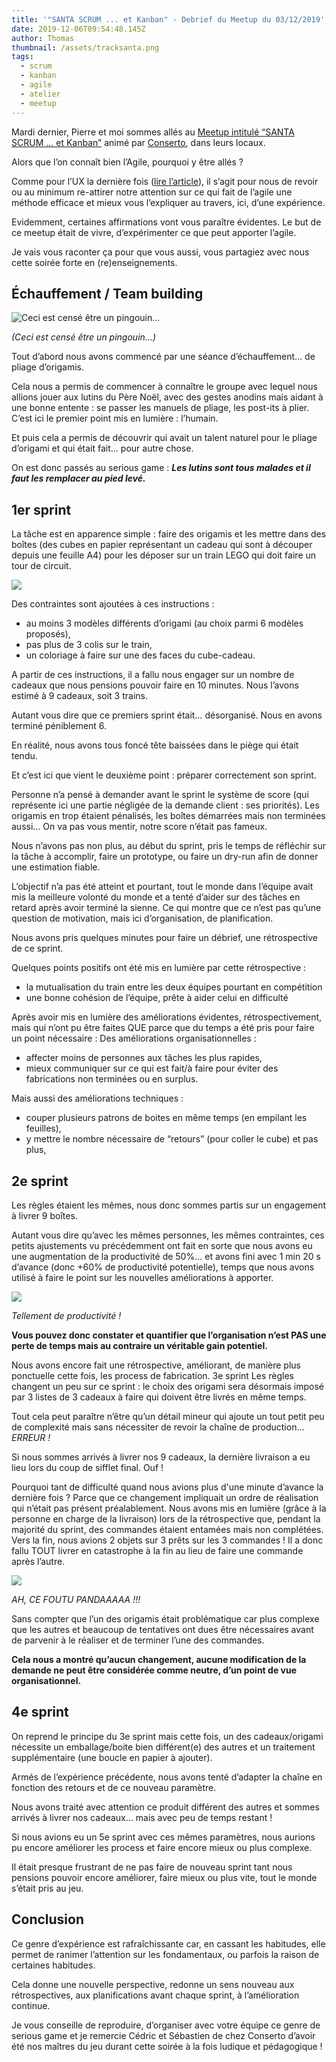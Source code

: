 ```yaml
---
title: '"SANTA SCRUM ... et Kanban" - Debrief du Meetup du 03/12/2019'
date: 2019-12-06T09:54:48.145Z
author: Thomas
thumbnail: /assets/tracksanta.png
tags:
  - scrum
  - kanban
  - agile
  - atelier
  - meetup
---
```

Mardi dernier, Pierre et moi sommes allés au [Meetup intitulé “SANTA SCRUM ... et Kanban”](https://www.meetup.com/fr-FR/AGILE-BY-CONSERTO/events/266315622/) animé par [Conserto](https://conserto.pro/), dans leurs locaux.

Alors que l’on connaît bien l’Agile, pourquoi y être allés ? 

Comme pour l’UX la dernière fois ([lire l’article](https://www.commit42.com/blog/l-importance-de-l-ui-ux-pour-developper-rapidement-son-business-debrief-du-meetup-du-21-11-19/)), il s’agit pour nous de revoir ou au minimum re-attirer notre attention sur ce qui fait de l’agile une méthode efficace et mieux vous l’expliquer au travers, ici, d’une expérience.

Evidemment, certaines affirmations vont vous paraître évidentes. Le but de ce meetup était de vivre, d’expérimenter ce que peut apporter l’agile.

Je vais vous raconter ça pour que vous aussi, vous partagiez avec nous cette soirée forte en (re)enseignements. 

## 

## Échauffement / Team building

![Ceci est censé être un pingouin…](/assets/origamipingouin.png "(Ceci est censé être un pingouin…)")

_(Ceci est censé être un pingouin…)_

Tout d’abord nous avons commencé par une séance d’échauffement… de pliage d’origamis.

Cela nous a permis de commencer à connaître le groupe avec lequel nous allions jouer aux lutins du Père Noël, avec des gestes anodins mais aidant à une bonne entente : se passer les manuels de pliage, les post-its à plier. 
C’est ici le premier point mis en lumière : l’humain.

Et puis cela a permis de découvrir qui avait un talent naturel pour le pliage d’origami et qui était fait… pour autre chose.

On est donc passés au serious game : _**Les lutins sont tous malades et il faut les remplacer au pied levé.**_ 

## 1er sprint

La tâche est en apparence simple : faire des origamis et les mettre dans des boîtes (des cubes en papier représentant un cadeau qui sont à découper depuis une feuille A4) pour les déposer sur un train LEGO qui doit faire un tour de circuit.

![](/assets/tracksanta.png)

Des contraintes sont ajoutées à ces instructions : 

* au moins 3 modèles différents d’origami (au choix parmi 6 modèles proposés), 
* pas plus de 3 colis sur le train, 
* un coloriage à faire sur une des faces du cube-cadeau.

A partir de ces instructions, il a fallu nous engager sur un nombre de cadeaux que nous pensions pouvoir faire en 10 minutes. Nous l’avons estimé à 9 cadeaux, soit 3 trains.

Autant vous dire que ce premiers sprint était… désorganisé. Nous en avons terminé péniblement 6.

En réalité, nous avons tous foncé tête baissées dans le piège qui était tendu.

Et c’est ici que vient le deuxième point : préparer correctement son sprint.

Personne n’a pensé à demander avant le sprint le système de score (qui représente ici une partie négligée de la demande client : ses priorités). Les origamis en trop étaient pénalisés, les boîtes démarrées mais non terminées aussi... On va pas vous mentir, notre score n’était pas fameux. 

Nous n’avons pas non plus, au début du sprint, pris le temps de réfléchir sur la tâche à accomplir, faire un prototype, ou faire un dry-run afin de donner une estimation fiable.

L’objectif n’a pas été atteint et pourtant, tout le monde dans l’équipe avait mis la meilleure volonté du monde et a tenté d’aider sur des tâches en retard après avoir terminé la sienne.
Ce qui montre que ce n’est pas qu’une question de motivation, mais ici d’organisation, de planification.

Nous avons pris quelques minutes pour faire un débrief, une rétrospective de ce sprint. 

Quelques points positifs ont été mis en lumière par cette rétrospective :

* la mutualisation du train entre les deux équipes pourtant en compétition
* une bonne cohésion de l’équipe, prête à aider celui en difficulté

Après avoir mis en lumière des améliorations évidentes, rétrospectivement, mais qui n’ont pu être faites QUE parce que du temps a été pris pour faire un point nécessaire : 
Des améliorations organisationnelles :

* affecter moins de personnes aux tâches les plus rapides, 
* mieux communiquer sur ce qui est fait/à faire pour éviter des fabrications non terminées ou en surplus.

Mais aussi des améliorations techniques :

* couper plusieurs patrons de boites en même temps (en empilant les feuilles), 
* y mettre le nombre nécessaire de “retours” (pour coller le cube) et pas plus, 

## 2e sprint

Les règles étaient les mêmes, nous donc sommes partis sur un engagement à livrer 9 boîtes.

Autant vous dire qu’avec les mêmes personnes, les mêmes contraintes, ces petits ajustements vu précédemment ont fait en sorte que nous avons eu une augmentation de la productivité de 50%... et avons fini avec 1 min 20 s d’avance (donc +60% de productivité potentielle), temps que nous avons utilisé à faire le point sur les nouvelles améliorations à apporter.

![](/assets/santaproductivity.png)

_Tellement de productivité !_

**Vous pouvez donc constater et quantifier que l’organisation n’est PAS une perte de temps mais au contraire un véritable gain potentiel.**

Nous avons encore fait une rétrospective, améliorant, de manière plus ponctuelle cette fois, les process de fabrication.
3e sprint
Les règles changent un peu sur ce sprint : le choix des origami sera désormais imposé par 3 listes de 3 cadeaux à faire qui doivent être livrés en même temps.

Tout cela peut paraître n’être qu’un détail mineur qui ajoute un tout petit peu de complexité mais sans nécessiter de revoir la chaîne de production… _ERREUR !_

Si nous sommes arrivés à livrer nos 9 cadeaux, la dernière livraison a eu lieu lors du coup de sifflet final. Ouf !

Pourquoi tant de difficulté quand nous avions plus d'une minute d’avance la dernière fois ? 
Parce que ce changement impliquait un ordre de réalisation qui n’était pas présent préalablement. 
Nous avons mis en lumière (grâce à la personne en charge de la livraison) lors de la rétrospective que, pendant la majorité du sprint, des commandes étaient entamées mais non complétées. Vers la fin, nous avions 2 objets sur 3 prêts sur les 3 commandes !
Il a donc fallu TOUT livrer en catastrophe à la fin au lieu de faire une commande après l’autre.

![](/assets/origamimodels.png)

_AH, CE FOUTU PANDAAAAA !!!_

Sans compter que l’un des origamis était problématique car plus complexe que les autres et beaucoup de tentatives ont dues être nécessaires avant de parvenir à le réaliser et de terminer l’une des commandes.

**Cela nous a montré qu’aucun changement, aucune modification de la demande ne peut être considérée comme neutre, d’un point de vue organisationnel.**

## 4e sprint

On reprend le principe du 3e sprint mais cette fois, un des cadeaux/origami nécessite un emballage/boite bien différent(e) des autres et un traitement supplémentaire (une boucle en papier à ajouter).

Armés de l’expérience précédente, nous avons tenté d’adapter la chaîne en fonction des retours et de ce nouveau paramètre.

Nous avons traité avec attention ce produit différent des autres et sommes arrivés à livrer nos cadeaux… mais avec peu de temps restant !

Si nous avions eu un 5e sprint avec ces mêmes paramètres, nous aurions pu encore améliorer les process et faire encore mieux ou plus complexe.

Il était presque frustrant de ne pas faire de nouveau sprint tant nous pensions pouvoir encore améliorer, faire mieux ou plus vite, tout le monde s’était pris au jeu.

## Conclusion

Ce genre d’expérience est rafraîchissante car, en cassant les habitudes, elle permet de ranimer l’attention sur les fondamentaux, ou parfois la raison de certaines habitudes.

Cela donne une nouvelle perspective, redonne un sens nouveau aux rétrospectives, aux planifications avant chaque sprint, à l’amélioration continue.

Je vous conseille de reproduire, d’organiser avec votre équipe ce genre de serious game et je remercie Cédric et Sébastien de chez Conserto d’avoir été nos maîtres du jeu durant cette soirée à la fois ludique et pédagogique !
